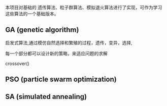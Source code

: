 本项目对基础的 遗传算法、粒子群算法、模拟退火算法进行了实现，可作为学习这些算法的一个基础版本。

## GA (genetic algorithm)
启发式算法,通过模仿自然选择和繁殖的过程，遗传，变异，选择,

每一个部分都可以设计新的策略，来适应问题的求解

crossover()

## PSO (particle swarm optimization)

## SA (simulated annealing)
